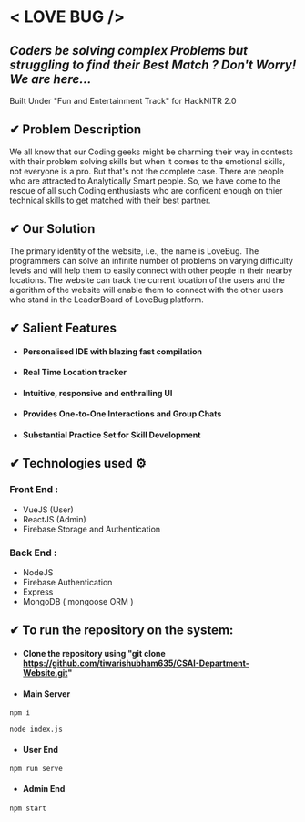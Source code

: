 # < LOVE BUG />

## _Coders be solving complex Problems but struggling to find their Best Match ? Don't Worry! We are here..._

Built Under "Fun and Entertainment Track" for HackNITR 2.0

## ✔ Problem Description

We all know that our Coding geeks might be charming their way in contests with their problem solving skills but when it comes to the emotional skills, not everyone is a pro. But that's not the complete case. There are people who are attracted to Analytically Smart people. So, we have come to the rescue of all such Coding enthusiasts who are confident enough on thier technical skills to get matched with their best partner.

## ✔ Our Solution

The primary identity of the website, i.e., the name is LoveBug. The programmers can solve an infinite number of problems on varying difficulty levels and will help them to easily connect with other people in their nearby locations. The website can track the current location of the users and the algorithm of the website will enable them to connect with the other users who stand in the LeaderBoard of LoveBug platform.

## ✔ Salient Features

- #### Personalised IDE with blazing fast compilation
- #### Real Time Location tracker
- #### Intuitive, responsive and enthralling UI
- #### Provides One-to-One Interactions and Group Chats
- #### Substantial Practice Set for Skill Development

## ✔ Technologies used ⚙

### Front End :

- VueJS (User)
- ReactJS (Admin)
- Firebase Storage and Authentication

### Back End :

- NodeJS
- Firebase Authentication
- Express
- MongoDB ( mongoose ORM )

## ✔ To run the repository on the system:

- #### Clone the repository using "git clone https://github.com/tiwarishubham635/CSAI-Department-Website.git"
- #### Main Server

```
npm i
```

```
node index.js
```

- #### User End

```
npm run serve
```

- #### Admin End

```
npm start
```
